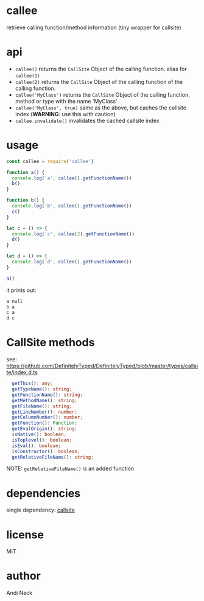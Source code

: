 # callee

retrieve calling function/method information (tiny wrapper for callsite)

# api

- `callee()` returns the `CallSite` Object of the calling function. alias for `callee(1)`
- `callee(2)` returns the `CallSite` Object of the calling function of the calling function.
- `callee('MyClass')` returns the `CallSite` Object of the calling function, method or type with the name 'MyClass'
- `callee('MyClass', true)` same as the above, but caches the callsite index (**WARNING**: use this with caution)
- `callee.invalidate()` invalidates the cached callsite index

# usage

```js
const callee = require('callee')

function a() {
  console.log('a', callee().getFunctionName())
  b()
}

function b() {
  console.log('b', callee().getFunctionName())
  c()
}

let c = () => {
  console.log('c', callee(2).getFunctionName())
  d()
}

let d = () => {
  console.log('d', callee().getFunctionName())
}

a()
```

it prints out: 

```sh
a null
b a
c a
d c
```

# CallSite methods

see: https://github.com/DefinitelyTyped/DefinitelyTyped/blob/master/types/callsite/index.d.ts

```ts
  getThis(): any;
  getTypeName(): string;
  getFunctionName(): string;
  getMethodName(): string;
  getFileName(): string;
  getLineNumber(): number;
  getColumnNumber(): number;
  getFunction(): Function;
  getEvalOrigin(): string;
  isNative(): boolean;
  isToplevel(): boolean;
  isEval(): boolean;
  isConstructor(): boolean;
  getRelativeFileName(): string;
```

NOTE: `getRelativeFileName()` is an added function

# dependencies

single dependency: [callsite](https://github.com/tj/callsite)

# license

MIT

# author

Andi Neck